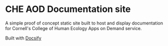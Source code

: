 # CHE AOD Documentation site

A simple proof of concept static site built to host and display documentation for Cornell's College of Human Ecology Apps on Demand service.

Built with [Docsify](https://docsify.js.org/)
